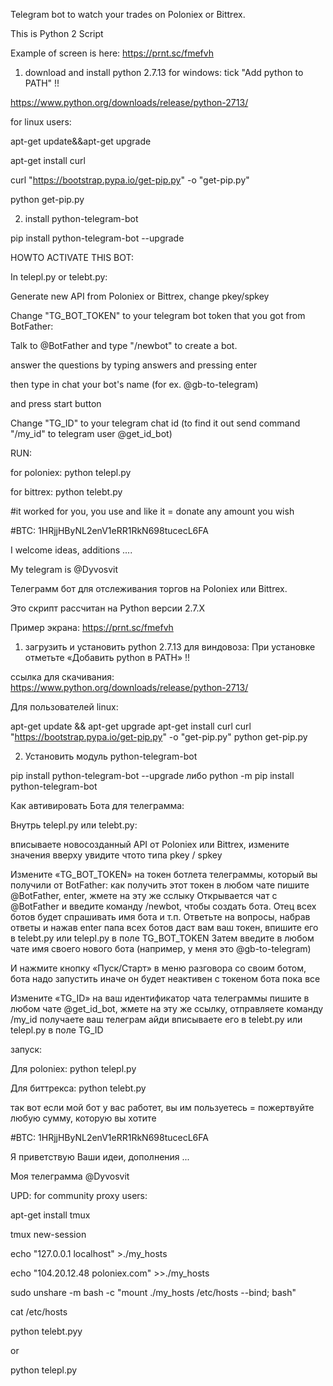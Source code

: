 Telegram bot to watch your trades on Poloniex or Bittrex.

This is Python 2 Script 

Example of screen is here:
https://prnt.sc/fmefvh


1. download and install python 2.7.13 for windows:
tick "Add python to PATH" !!

https://www.python.org/downloads/release/python-2713/

for linux users:

apt-get update&&apt-get upgrade

apt-get install curl

curl "https://bootstrap.pypa.io/get-pip.py" -o "get-pip.py"

python get-pip.py

2. install python-telegram-bot

pip install python-telegram-bot --upgrade


HOWTO ACTIVATE THIS BOT:

In telepl.py or telebt.py:

Generate new API from Poloniex or Bittrex, change pkey/spkey

Change "TG_BOT_TOKEN" to your telegram bot token that you got from BotFather:

Talk to @BotFather and type "/newbot" to create a bot.

answer the questions by typing answers and pressing enter

then type in chat your bot's name (for ex. @gb-to-telegram)

and press start button

Change "TG_ID" to your telegram chat id (to find it out send command "/my_id" to telegram user @get_id_bot)

RUN:

for poloniex:
python telepl.py

for bittrex:
python telebt.py

#it worked for you, you use and like it = donate any amount you wish

#BTC: 1HRjjHByNL2enV1eRR1RkN698tucecL6FA

I welcome ideas, additions ....

My telegram is @Dyvosvit



Телеграмм бот для отслеживания торгов на Poloniex или Bittrex.

Это скрипт рассчитан на Python версии 2.7.Х

Пример экрана:
https://prnt.sc/fmefvh


1. загрузить и установить python 2.7.13 для виндовоза:
При установке отметьте «Добавить python в PATH» !!

ссылка для скачивания:
https://www.python.org/downloads/release/python-2713/

Для пользователей linux:

apt-get update && apt-get upgrade
apt-get install curl
curl "https://bootstrap.pypa.io/get-pip.py" -o "get-pip.py"
python get-pip.py

2. Установить модуль python-telegram-bot

pip install python-telegram-bot --upgrade
либо
python -m pip install python-telegram-bot

Как автивировать Бота для телеграмма:

Внутрь telepl.py или telebt.py:

вписываете новосозданный API от Poloniex или Bittrex, измените значения вверху увидите чтото типа pkey / spkey

Измените «TG_BOT_TOKEN» на токен ботлета телеграммы, который вы получили от BotFather:
как получить этот токен
в любом чате пишите @BotFather, enter, жмете на эту же сслыку
Открывается чат с @BotFather и введите команду /newbot, чтобы создать бота.
Отец всех ботов будет спрашивать имя бота и т.п.
Ответьте на вопросы, набрав ответы и нажав enter
папа всех ботов даст вам ваш токен, впишите его в telebt.py или telepl.py в поле TG_BOT_TOKEN
Затем введите в любом чате имя своего нового бота (например, у меня это @gb-to-telegram)

И нажмите кнопку «Пуск/Старт» в меню разговора со своим ботом, бота надо запустить иначе он будет неактивен
с токеном бота пока все 

Измените «TG_ID» на ваш идентификатор чата телеграммы 
пишите в любом чате @get_id_bot, жмете на эту же ссылку, отправляете команду /my_id
получаете ваш телеграм айди
вписываете его в telebt.py или telepl.py в поле TG_ID

запуск:

Для poloniex:
python telepl.py

Для биттрекса:
python telebt.py

так вот если мой бот у вас работет, вы им пользуетесь = пожертвуйте любую сумму, которую вы хотите

#BTC: 1HRjjHByNL2enV1eRR1RkN698tucecL6FA

Я приветствую Ваши идеи, дополнения ...

Моя телеграмма @Dyvosvit




UPD: for community proxy users:

apt-get install tmux

tmux new-session

echo "127.0.0.1 localhost" >./my_hosts

echo "104.20.12.48 poloniex.com" >>./my_hosts

sudo unshare -m bash -c "mount ./my_hosts /etc/hosts --bind; bash"

cat /etc/hosts

python telebt.pyy

or

python telepl.py


